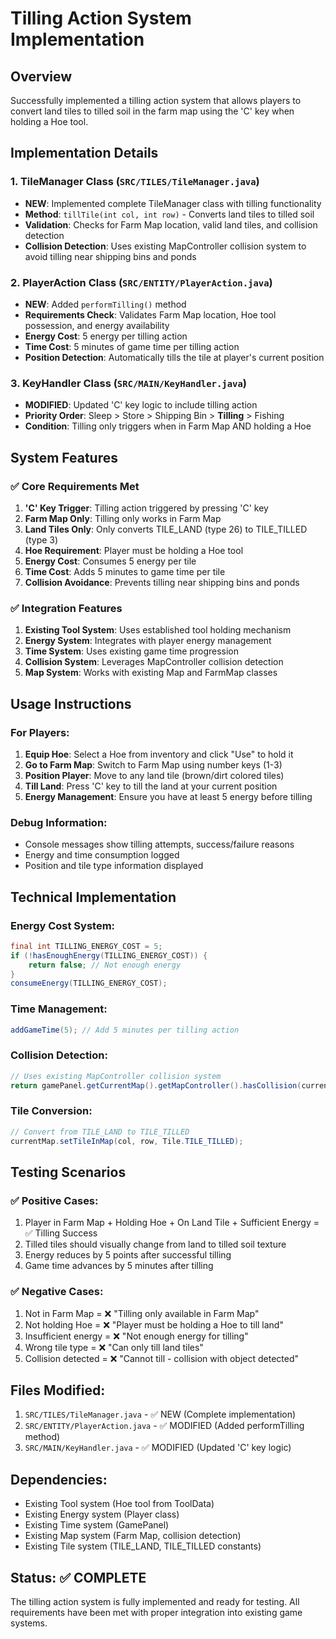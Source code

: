 # Tilling Action System Implementation

## Overview
Successfully implemented a tilling action system that allows players to convert land tiles to tilled soil in the farm map using the 'C' key when holding a Hoe tool.

## Implementation Details

### 1. TileManager Class (`SRC/TILES/TileManager.java`)
- **NEW**: Implemented complete TileManager class with tilling functionality
- **Method**: `tillTile(int col, int row)` - Converts land tiles to tilled soil
- **Validation**: Checks for Farm Map location, valid land tiles, and collision detection
- **Collision Detection**: Uses existing MapController collision system to avoid tilling near shipping bins and ponds

### 2. PlayerAction Class (`SRC/ENTITY/PlayerAction.java`)
- **NEW**: Added `performTilling()` method
- **Requirements Check**: Validates Farm Map location, Hoe tool possession, and energy availability
- **Energy Cost**: 5 energy per tilling action
- **Time Cost**: 5 minutes of game time per tilling action
- **Position Detection**: Automatically tills the tile at player's current position

### 3. KeyHandler Class (`SRC/MAIN/KeyHandler.java`)
- **MODIFIED**: Updated 'C' key logic to include tilling action
- **Priority Order**: Sleep > Store > Shipping Bin > **Tilling** > Fishing
- **Condition**: Tilling only triggers when in Farm Map AND holding a Hoe

## System Features

### ✅ Core Requirements Met
1. **'C' Key Trigger**: Tilling action triggered by pressing 'C' key
2. **Farm Map Only**: Tilling only works in Farm Map
3. **Land Tiles Only**: Only converts TILE_LAND (type 26) to TILE_TILLED (type 3)
4. **Hoe Requirement**: Player must be holding a Hoe tool
5. **Energy Cost**: Consumes 5 energy per tile
6. **Time Cost**: Adds 5 minutes to game time per tile
7. **Collision Avoidance**: Prevents tilling near shipping bins and ponds

### ✅ Integration Features
1. **Existing Tool System**: Uses established tool holding mechanism
2. **Energy System**: Integrates with player energy management
3. **Time System**: Uses existing game time progression
4. **Collision System**: Leverages MapController collision detection
5. **Map System**: Works with existing Map and FarmMap classes

## Usage Instructions

### For Players:
1. **Equip Hoe**: Select a Hoe from inventory and click "Use" to hold it
2. **Go to Farm Map**: Switch to Farm Map using number keys (1-3)
3. **Position Player**: Move to any land tile (brown/dirt colored tiles)
4. **Till Land**: Press 'C' key to till the land at your current position
5. **Energy Management**: Ensure you have at least 5 energy before tilling

### Debug Information:
- Console messages show tilling attempts, success/failure reasons
- Energy and time consumption logged
- Position and tile type information displayed

## Technical Implementation

### Energy Cost System:
```java
final int TILLING_ENERGY_COST = 5;
if (!hasEnoughEnergy(TILLING_ENERGY_COST)) {
    return false; // Not enough energy
}
consumeEnergy(TILLING_ENERGY_COST);
```

### Time Management:
```java
addGameTime(5); // Add 5 minutes per tilling action
```

### Collision Detection:
```java
// Uses existing MapController collision system
return gamePanel.getCurrentMap().getMapController().hasCollision(currentMap, col, row);
```

### Tile Conversion:
```java
// Convert from TILE_LAND to TILE_TILLED
currentMap.setTileInMap(col, row, Tile.TILE_TILLED);
```

## Testing Scenarios

### ✅ Positive Cases:
1. Player in Farm Map + Holding Hoe + On Land Tile + Sufficient Energy = ✅ Tilling Success
2. Tilled tiles should visually change from land to tilled soil texture
3. Energy reduces by 5 points after successful tilling
4. Game time advances by 5 minutes after tilling

### ✅ Negative Cases:
1. Not in Farm Map = ❌ "Tilling only available in Farm Map"
2. Not holding Hoe = ❌ "Player must be holding a Hoe to till land"
3. Insufficient energy = ❌ "Not enough energy for tilling"
4. Wrong tile type = ❌ "Can only till land tiles"
5. Collision detected = ❌ "Cannot till - collision with object detected"

## Files Modified:
1. `SRC/TILES/TileManager.java` - ✅ NEW (Complete implementation)
2. `SRC/ENTITY/PlayerAction.java` - ✅ MODIFIED (Added performTilling method)
3. `SRC/MAIN/KeyHandler.java` - ✅ MODIFIED (Updated 'C' key logic)

## Dependencies:
- Existing Tool system (Hoe tool from ToolData)
- Existing Energy system (Player class)
- Existing Time system (GamePanel)
- Existing Map system (Farm Map, collision detection)
- Existing Tile system (TILE_LAND, TILE_TILLED constants)

## Status: ✅ COMPLETE
The tilling action system is fully implemented and ready for testing. All requirements have been met with proper integration into existing game systems.
